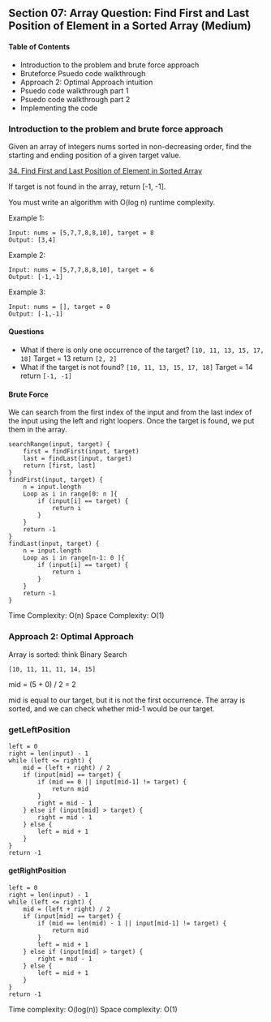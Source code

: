 ## Section 07: Array Question: Find First and Last Position of Element in a Sorted Array (Medium)

#### Table of Contents
- Introduction to the problem and brute force approach
- Bruteforce Psuedo code walkthrough
- Approach 2: Optimal Approach intuition
- Psuedo code walkthrough part 1
- Psuedo code walkthrough part 2
- Implementing the code


### Introduction to the problem and brute force approach
Given an array of integers nums sorted in non-decreasing order, 
find the starting and ending position of a given target value.

[34. Find First and Last Position of Element in Sorted Array](https://leetcode.com/problems/find-first-and-last-position-of-element-in-sorted-array/)

If target is not found in the array, return [-1, -1].

You must write an algorithm with O(log n) runtime complexity.

Example 1:
```
Input: nums = [5,7,7,8,8,10], target = 8
Output: [3,4]
```

Example 2:
```
Input: nums = [5,7,7,8,8,10], target = 6
Output: [-1,-1]
```

Example 3:
```
Input: nums = [], target = 0
Output: [-1,-1]
```

#### Questions
- What if there is only one occurrence of the target?
  `[10, 11, 13, 15, 17, 18]` Target = 13
  return `[2, 2]`
- What if the target is not found?
  `[10, 11, 13, 15, 17, 18]` Target = 14
  return `[-1, -1]`


#### Brute Force
We can search from the first index of the input and
from the last index of the input using the left
and right loopers. Once the target is found, 
we put them in the array. 

```
searchRange(input, target) {
    first = findFirst(input, target)
    last = findLast(input, target)
    return [first, last]
}
findFirst(input, target) {
    n = input.length
    Loop as i in range[0: n ]{
        if (input[i] == target) {
            return i
        }
    }
    return -1
}
findLast(input, target) {
    n = input.length
    Loop as i in range[n-1: 0 ]{
        if (input[i] == target) {
            return i
        }
    }
    return -1
}
```
Time Complexity: O(n)
Space Complexity: O(1)


### Approach 2: Optimal Approach
Array is sorted: think Binary Search

`[10, 11, 11, 11, 14, 15]`

mid = (5 + 0) / 2 = 2

mid is equal to our target, but it is not the first
occurrence. The array is sorted, and we can check
whether mid-1 would be our target.

### getLeftPosition
```
left = 0
right = len(input) - 1
while (left <= right) {
    mid = (left + right) / 2
    if (input[mid] == target) {
        if (mid == 0 || input[mid-1] != target) {
            return mid
        }
        right = mid - 1
    } else if (input[mid] > target) {
        right = mid - 1
    } else {
        left = mid + 1
    }
}
return -1
```

#### getRightPosition
```
left = 0
right = len(input) - 1
while (left <= right) {
    mid = (left + right) / 2
    if (input[mid] == target) {
        if (mid == len(mid) - 1 || input[mid-1] != target) {
            return mid
        }
        left = mid + 1
    } else if (input[mid] > target) {
        right = mid - 1
    } else {
        left = mid + 1
    }
}
return -1
```

Time complexity: O(log(n))
Space complexity: O(1)